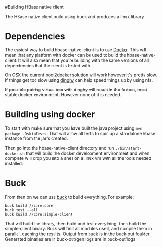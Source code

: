 <!---
Licensed to the Apache Software Foundation (ASF) under one
or more contributor license agreements.  See the NOTICE file
distributed with this work for additional information
regarding copyright ownership.  The ASF licenses this file
to you under the Apache License, Version 2.0 (the
"License"); you may not use this file except in compliance
with the License.  You may obtain a copy of the License at

  http://www.apache.org/licenses/LICENSE-2.0

Unless required by applicable law or agreed to in writing,
software distributed under the License is distributed on an
"AS IS" BASIS, WITHOUT WARRANTIES OR CONDITIONS OF ANY
KIND, either express or implied.  See the License for the
specific language governing permissions and limitations
under the License.
-->

#Building HBase native client

The HBase native client build using buck and produces a linux library.


# Dependencies

The easiest way to build hbase-native-client is to
use [Docker](https://www.docker.com/). This will mean that any platform
with docker can be used to build the hbase-native-client. It will also
mean that you're building with the same versions of all dependencies that
the client is tested with.

On OSX the current boot2docker solution will work however it's pretty
slow. If things get too slow using [dinghy](https://github.com/codekitchen/dinghy)
can help speed things up by using nfs.

If possible pairing virtual box with dinghy will result in the fastest,
most stable docker environment. However none of it is needed.

# Building using docker

To start with make sure that you have built the java project using
`mvn package -DskipTests`. That will allow all tests to spin up a standalone
hbase instance from the jar's created.

Then go into the hbase-native-client directory and run `./bin/start-docker.sh`
that will build the docker development environment and when complete will
drop you into a shell on a linux vm with all the tools needed installed.

# Buck

From then on we can use [buck](https://buckbuild.com/) to build everything.
For example:
```
buck build //core:core
buck test --all
buck build //core:simple-client
```

That will build the library, then build and test everything, then build
the simple-client binary. Buck will find all modules used, and compile 
them in parallel, caching the results. Output from buck is in the buck-out
foulder. Generated binaries are in buck-out/gen logs are in buck-out/logs
